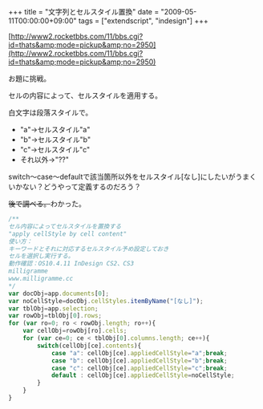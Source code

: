 +++
title = "文字列とセルスタイル置換"
date = "2009-05-11T00:00:00+09:00"
tags = ["extendscript", "indesign"]
+++

[http://www2.rocketbbs.com/11/bbs.cgi?id=thats&amp;mode=pickup&amp;no=2950](http://www2.rocketbbs.com/11/bbs.cgi?id=thats&amp;mode=pickup&amp;no=2950) 
 
お題に挑戦。

セルの内容によって、セルスタイルを適用する。

白文字は段落スタイルで。

- "a"→セルスタイル"a"
- "b"→セルスタイル"b"
- "c"→セルスタイル"c"
- それ以外→"??"

switch〜case〜defaultで該当箇所以外をセルスタイル[なし]にしたいがうまくいかない？どうやって定義するのだろう？

<strike>後で調べる。</strike>わかった。

```js
/**
セル内容によってセルスタイルを置換する
"apply cellStyle by cell content"
使い方：
キーワードとそれに対応するセルスタイル予め設定しておき
セルを選択し実行する。
動作確認：OS10.4.11 InDesign CS2、CS3
milligramme
www.milligramme.cc
*/
var docObj=app.documents[0];
var noCellStyle=docObj.cellStyles.itemByName("[なし]");
var tblObj=app.selection;
var rowObj=tblObj[0].rows;
for (var ro=0; ro < rowObj.length; ro++){
    var cellObj=rowObj[ro].cells;
    for (var ce=0; ce < tblObj[0].columns.length; ce++){
        switch(cellObj[ce].contents){
            case "a": cellObj[ce].appliedCellStyle="a";break;
            case "b": cellObj[ce].appliedCellStyle="b";break;
            case "c": cellObj[ce].appliedCellStyle="c";break;
            default : cellObj[ce].appliedCellStyle=noCellStyle;
        }
    }
}
```